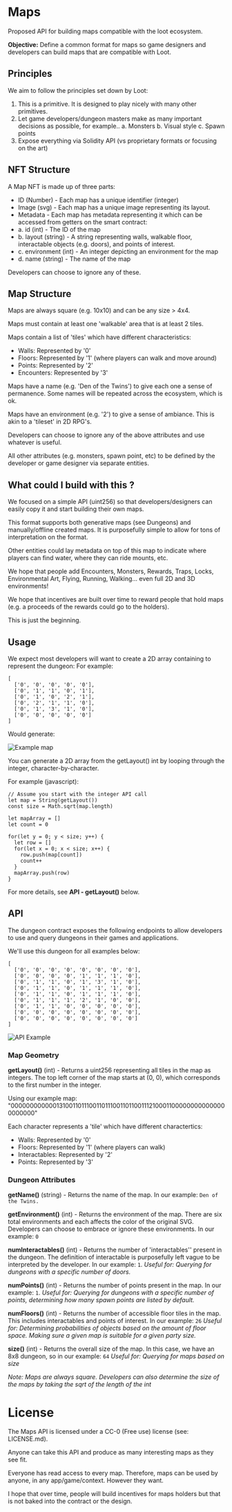 # Maps
Proposed API for building maps compatible with the loot ecosystem. 

**Objective:** Define a common format for maps so game designers and developers can build maps that are compatible with Loot.

## Principles
We aim to follow the principles set down by Loot:
1. This is a primitive. It is designed to play nicely with many other primitives.
2. Let game developers/dungeon masters make as many important decisions as possible, for example.. 
  a. Monsters 
  b. Visual style 
  c. Spawn points
3. Expose everything via Solidity API (vs proprietary formats or focusing on the art)

## NFT Structure
A Map NFT is made up of three parts:

* ID (Number) - Each map has a unique identifier (integer)
* Image (svg) - Each map has a unique image representing its layout.
* Metadata - Each map has metadata representing it which can be accessed from getters on the smart contract: 
* a. id (int) - The ID of the map 
* b. layout (string) - A string representing walls, walkable floor, interactable objects (e.g. doors), and points of interest. 
* c. environment (int) - An integer depicting an environment for the map
* d. name (string) - The name of the map

Developers can choose to ignore any of these.

## Map Structure
Maps are always square (e.g. 10x10) and can be any size > 4x4.

Maps must contain at least one 'walkable' area that is at least 2 tiles.

Maps contain a list of 'tiles' which have different characteristics:
* Walls: Represented by '0'
* Floors: Represented by '1' (where players can walk and move around)
* Points: Represented by '2'
* Encounters: Represented by '3'

Maps have a name (e.g. 'Den of the Twins') to give each one a sense of permanence. Some names will be repeated across the ecosystem, which is ok.

Maps have an environment (e.g. '2') to give a sense of ambiance. This is akin to a 'tileset' in 2D RPG's.

Developers can choose to ignore any of the above attributes and use whatever is useful.

All other attributes (e.g. monsters, spawn point, etc) to be defined by the developer or game designer via separate entities.

## What could I build with this ?
We focused on a simple API (uint256) so that developers/designers can easily copy it and start building their own maps. 

This format supports both generative maps (see Dungeons) and manually/offline created maps. It is purposefully simple to allow for tons of interpretation on the format.

Other entities could lay metadata on top of this map to indicate where players can find water, where they can ride mounts, etc. 

We hope that people add Encounters, Monsters, Rewards, Traps, Locks, Environmental Art, Flying, Running, Walking... even full 2D and 3D environments! 

We hope that incentives are built over time to reward people that hold maps (e.g. a proceeds of the rewards could go to the holders).

This is just the beginning.

## Usage
We expect most developers will want to create a 2D array containing to represent the dungeon: For example:
```
[
  ['0', '0', '0', '0', '0'],
  ['0', '1', '1', '0', '1'],
  ['0', '1', '0', '2', '1'],
  ['0', '2', '1', '1', '0'],
  ['0', '1', '3', '1', '0'],
  ['0', '0', '0', '0', '0']
]
```
Would generate:

![Example map](https://github.com/threepwave/loot-maps/raw/main/images/array-example.png)

You can generate a 2D array from the getLayout() int by looping through the integer, character-by-character.

For example (javascript):
````
// Assume you start with the integer API call
let map = String(getLayout())
const size = Math.sqrt(map.length)

let mapArray = []
let count = 0

for(let y = 0; y < size; y++) {
  let row = []
  for(let x = 0; x < size; x++) {
    row.push(map[count])
    count++
  }
  mapArray.push(row)
}
````

For more details, see **API - getLayout()** below.

## API 

The dungeon contract exposes the following endpoints to allow developers to use and query dungeons in their games and applications.

We'll use this dungeon for all examples below:
````
[
  ['0', '0', '0', '0', '0', '0', '0', '0'],
  ['0', '0', '0', '0', '1', '1', '1', '0'],
  ['0', '1', '1', '0', '1', '3', '1', '0'],
  ['0', '1', '1', '0', '1', '1', '1', '0'],
  ['0', '1', '1', '0', '1', '1', '1', '0'],
  ['0', '1', '1', '1', '2', '1', '0', '0'],
  ['0', '1', '1', '0', '0', '0', '0', '0'],
  ['0', '0', '0', '0', '0', '0', '0', '0'],  
  ['0', '0', '0', '0', '0', '0', '0', '0']
]
````

![API Example](https://github.com/threepwave/loot-maps/raw/main/images/api-example.png)


### Map Geometry

**getLayout()** (int) - Returns a uint256 representing all tiles in the map as integers. The top left corner of the map starts at (0, 0), which corresponds to the first number in the integer.

Using our example map:
"00000000000013100110111001101110011011001112100011000000000000000000000"

Each character represents a 'tile' which have different charactertics:
* Walls: Represented by '0'
* Floors: Represented by '1' (where players can walk)
* Interactables: Represented by '2'
* Points: Represented by '3'


### Dungeon Attributes

**getName()** (string) - Returns the name of the map. In our example: `Den of the Twins.`

**getEnvironment()** (int) - Returns the environment of the map. There are six total environments and each affects the color of the original SVG. Developers can choose to embrace or ignore these environments. In our example: `0`

**numInteractables()** (int) - Returns the number of 'interactables'' present in the dungeon. The definition of interactable is purposefully left vague to be interpreted by the developer. In our example: `1`.
*Useful for: Querying for dungeons with a specific number of doors.*

**numPoints()** (int) - Returns the number of points present in the map. In our example: `1`.
*Useful for: Querying for dungeons with a specific number of points, determining how many spawn points are listed by default.*

**numFloors()** (int) - Returns the number of accessible floor tiles in the map. This includes interactables and points of interest. In our example: `26`
*Useful for: Determining probabilities of objects based on the amount of floor space. Making sure a given map is suitable for a given party size.*

**size()** (int) - Returns the overall size of the map. In this case, we have an 8x8 dungeon, so in our example: `64`
*Useful for: Querying for maps based on size*

*Note: Maps are always square. Developers can also determine the size of the maps by taking the sqrt of the length of the int*


# License

The Maps API is licensed under a CC-0 (Free use) license (see: LICENSE.md).

Anyone can take this API and produce as many interesting maps as they see fit.

Everyone has read access to every map. Therefore, maps can be used by anyone, in any app/game/context. However they want. 

I hope that over time, people will build incentives for maps holders but that is not baked into the contract or the design.